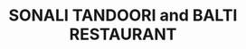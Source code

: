 ---
title: "SONALI TANDOORI and BALTI RESTAURANT"
address: "703, Lisburn Rd, Belfast, Co. Antrim BT9 7GU"
tel: "028 9066 6833"
county: "Antrim"
category: "Asian Restaurants"
type: "Content"
lat: "054.5723360000"
lng: "-005.9602000000"
---